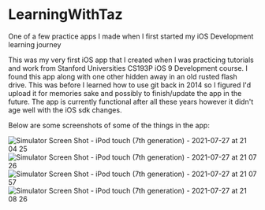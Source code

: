 
# LearningWithTaz
One of a few practice apps I made when I first started my iOS Development learning journey

This was my very first iOS app that I created when I was practicing tutorials and work from Stanford Universities CS193P iOS 9 Development course. I found this app along with one other hidden away in an old rusted flash drive. This was before I learned how to use git back in 2014 so I figured I'd upload it for memories sake and possibly to finish/update the app in the future. The app is currently functional after all these years however it didn't age well with the iOS sdk changes.

Below are some screenshots of some of the things in the app:

![Simulator Screen Shot - iPod touch (7th generation) - 2021-07-27 at 21 04 25](https://user-images.githubusercontent.com/36911172/127249271-bdd9716c-9ca4-4126-a4de-8768abf6be69.png)
![Simulator Screen Shot - iPod touch (7th generation) - 2021-07-27 at 21 07 26](https://user-images.githubusercontent.com/36911172/127249273-eee5ca68-fc3c-43d2-8044-971e6bac8551.png)
![Simulator Screen Shot - iPod touch (7th generation) - 2021-07-27 at 21 07 57](https://user-images.githubusercontent.com/36911172/127249378-9987eae0-70d6-4d0d-8e55-5129708d95c4.png)
![Simulator Screen Shot - iPod touch (7th generation) - 2021-07-27 at 21 08 26](https://user-images.githubusercontent.com/36911172/127249502-1f143b3d-963e-4a3f-a551-b4144d24290e.png)

